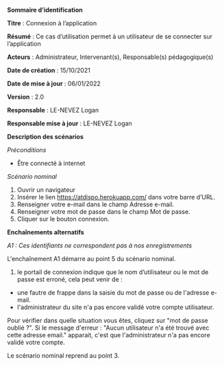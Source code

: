 **Sommaire d’identification**

  **Titre** : Connexion à l’application

  **Résumé** : Ce cas d’utilisation permet à un utilisateur de se connecter sur l’application

  **Acteurs** : Administrateur, Intervenant(s), Responsable(s) pédagogique(s)

  **Date de création** : 15/10/2021

  **Date de mise à jour**  : 06/01/2022

  **Version** : 2.0

  **Responsable** : LE-NEVEZ Logan

  **Responsable mise à jour** : LE-NEVEZ Logan



**Description des scénarios**

*Préconditions*

- Être connecté à internet

*Scénario nominal*

1. Ouvrir un navigateur
2. Insérer le lien https://atdispo.herokuapp.com/ dans votre barre d’URL.
3. Renseigner votre e-mail dans le champ Adresse e-mail.
4. Renseigner votre mot de passe dans le champ Mot de passe.
5. Cliquer sur le bouton connexion.



**Enchaînements alternatifs**

*A1 : Ces identifiants ne correspondent pas à nos enregistrements*

L'enchaînement A1 démarre au point 5 du scénario nominal.

1. le portail de connexion indique que le nom d’utilisateur ou le mot de passe est erroné, cela peut venir de :

- une fautre de frappe dans la saisie du mot de passe ou de l'adresse e-mail.
- l'administrateur du site n'a pas encore validé votre compte utilisateur.

Pour vérifier dans quelle situation vous êtes, cliquez sur "mot de passe oublié ?". Si le message d'erreur : "Aucun utilisateur n'a été trouvé avec cette adresse email." apparait, c'est que l'administrateur n'a pas encore validé votre compte.

Le scénario nominal reprend au point 3.
